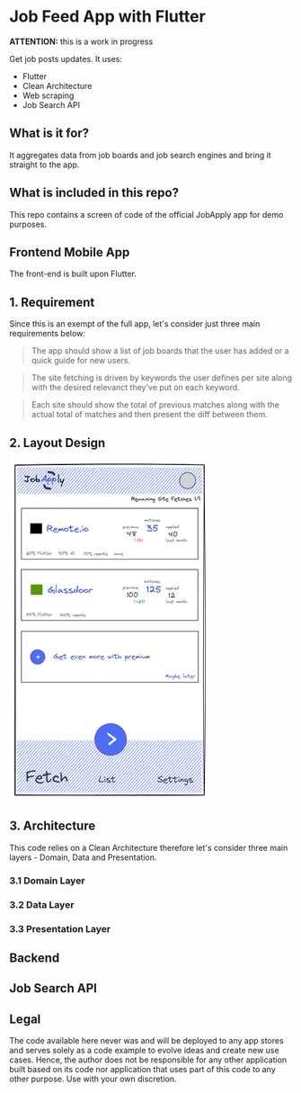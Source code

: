 # Job Feed App with Flutter

**ATTENTION:** this is a work in progress

Get job posts updates. It uses:

* Flutter
* Clean Architecture
* Web scraping
* Job Search API

## What is it for?

It aggregates data from job boards and job search engines and bring it straight to the app.

## What is included in this repo?

This repo contains a screen of code of the official JobApply app for demo purposes.

## Frontend Mobile App

The front-end is built upon Flutter.

## 1. Requirement

Since this is an exempt of the full app, let's consider just three main requirements below:

> The app should show a list of job boards that the user has added or a quick guide for new users.

> The site fetching is driven by keywords the user defines per site along with the desired relevanct they've put on each keyword.

> Each site should show the total of previous matches along with the actual total of matches and then present the diff between them.

## 2. Layout Design

![Site Fetch](job_feed_app/assets/JobFeedApp-SiteFetch-2022-01-11-1932.png)

## 3. Architecture

This code relies on a Clean Architecture therefore let's consider three main layers - Domain, Data and Presentation.

### 3.1 Domain Layer

### 3.2 Data Layer

### 3.3 Presentation Layer

## Backend

## Job Search API

## Legal

The code available here never was and will be deployed to any app stores and serves solely as a code example to evolve ideas and create new use cases. Hence, the author does not be responsible for any other application built based on its code nor application that uses part of this code to any other purpose. Use with your own discretion.